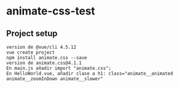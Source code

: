 # animate-css-test

## Project setup

```
version de @vue/cli 4.5.12
vue create project
npm install animate.css --save
version de animate.css@4.1.1
En main.js añadir import "animate.css";
En HelloWorld.vue, añadir clase a h1: class="animate__animated animate__zoomInDown animate__slower"
```
